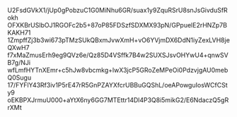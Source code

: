 U2FsdGVkX1/jUp0gPobzuC1G0MiNhu6GR/suax1y9ZquRSrU8snJsGivduSfRokh
OFXKBrUSlbOJ1RGOFc2b5+87oP85FDSzfSDXMX93pN/GPpuelE2rHNZp7BKAKH71
1ZmpffZj3b3wi673pTMzSUkQBxmJvwXmH+vO6YVjmDX6DdN1iyZexLVH8jeQXwH7
f7xMaZmusErh9eg9QVz6e/Qz85D4VSffk7B4w2SUXSJsvOHYwU4+qnwSVB7g/NJi
wfLmfHYTnXEmr+c5hJw8vbcmkg+lwX3jcP5GRoZeMPeOi0PdzvjgAU0mebQ0Sugu
17/FYFlY43Rf3iv1P5rE47rR5GnPZAYXfcrUBBuGQShL/oeAPowguIosWCfCSty9
oEKBPXJrmuU000+aYtX6ny6GG7MTEttr14Dl4P3Q8i5mikG2/E6NdaczQ5gRrXMt
